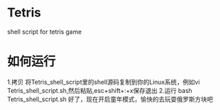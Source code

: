 # Tetris
shell script for tetris game
# 如何运行
1.拷贝
将Tetris_shell_script里的shell源码复制到你的Linux系统，例如vi Tetris_shell_script.sh,然后粘贴,esc+shift+:+x保存退出
2.运行
bash Tetris_shell_script.sh
好了，现在开启童年模式，愉快的去玩耍俄罗斯方块吧
